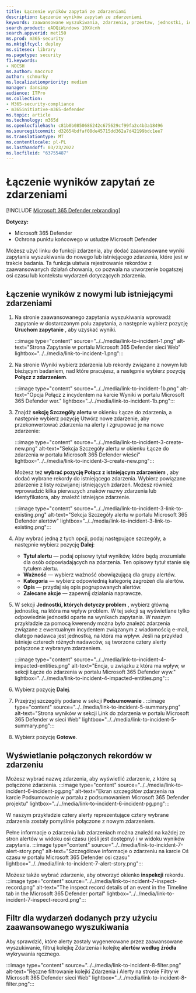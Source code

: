 ```yaml
---
title: Łączenie wyników zapytań ze zdarzeniami
description: Łączenie wyników zapytań ze zdarzeniami
keywords: zaawansowane wyszukiwania, zdarzenia, przestaw, jednostki, idź szukać, odpowiednie wydarzenia, szukanie zagrożeń, szukanie przed cyberzagrożeniami, wyszukiwanie, zapytanie, telemetria, Microsoft 365, Microsoft 365 Defender
search.product: eADQiWindows 10XVcnh
search.appverid: met150
ms.prod: m365-security
ms.mktglfcycl: deploy
ms.sitesec: library
ms.pagetype: security
f1.keywords:
- NOCSH
ms.author: maccruz
author: schmurky
ms.localizationpriority: medium
manager: dansimp
audience: ITPro
ms.collection:
- M365-security-compliance
- m365initiative-m365-defender
ms.topic: article
ms.technology: m365d
ms.openlocfilehash: c81b0b0850686242c675629cf99fa2c4b3a18496
ms.sourcegitcommit: d32654bdfaf08de45715dd362a7d42199bdc1ee7
ms.translationtype: MT
ms.contentlocale: pl-PL
ms.lasthandoff: 03/23/2022
ms.locfileid: "63755487"
---
```

# <a name="link-query-results-to-an-incident"></a>Łączenie wyników zapytań ze zdarzeniami

[!INCLUDE [Microsoft 365 Defender rebranding](../includes/microsoft-defender.md)]


**Dotyczy:**
- Microsoft 365 Defender
- Ochrona punktu końcowego w usłudze Microsoft Defender

Możesz użyć linku do funkcji zdarzenia, aby dodać zaawansowane wyniki zapytania wyszukiwania do nowego lub istniejącego zdarzenia, które jest w trakcie badania. Ta funkcja ułatwia rejestrowanie rekordów z zaawansowanych działań chowania, co pozwala na utworzenie bogatszej osi czasu lub kontekstu wydarzeń dotyczących zdarzenia. 

## <a name="link-results-to-new-or-existing-incidents"></a>Łączenie wyników z nowymi lub istniejącymi zdarzeniami

1. Na stronie zaawansowanego zapytania wyszukiwania wprowadź zapytanie w dostarczonym polu zapytania, a następnie wybierz pozycję **Uruchom zapytanie** , aby uzyskać wyniki.

    :::image type="content" source="../../media/link-to-incident-1.png" alt-text="Strona Zapytanie w portalu Microsoft 365 Defender sieci Web" lightbox="../../media/link-to-incident-1.png":::

2. Na stronie Wyniki wybierz zdarzenia lub rekordy związane z nowym lub bieżącym badaniem, nad które pracujesz, a następnie wybierz pozycję **Połącz z zdarzeniem**.

    :::image type="content" source="../../media/link-to-incident-1b.png" alt-text="Opcja Połącz z incydentem na karcie Wyniki w portalu Microsoft 365 Defender wer." lightbox="../../media/link-to-incident-1b.png":::

3. Znajdź **sekcję Szczegóły alertu** w okienku Łącze do zdarzenia, a  następnie wybierz pozycję Utwórz nowe zdarzenie, aby przekonwertować zdarzenia na alerty i zgrupować je na nowe zdarzenie:

    :::image type="content" source="../../media/link-to-incident-3-create-new.png" alt-text="Sekcja Szczegóły alertu w okienku Łącze do zdarzenia w portalu Microsoft 365 Defender wieści" lightbox="../../media/link-to-incident-3-create-new.png":::
    
    Możesz też **wybrać pozycję Połącz z istniejącym zdarzeniem** , aby dodać wybrane rekordy do istniejącego zdarzenia. Wybierz powiązane zdarzenie z listy rozwijanej istniejących zdarzeń. Możesz również wprowadzić kilka pierwszych znaków nazwy zdarzenia lub identyfikatora, aby znaleźć istniejące zdarzenie. 

    :::image type="content" source="../../media/link-to-incident-3-link-to-existing.png" alt-text="Sekcja Szczegóły alertu w portalu Microsoft 365 Defender alertów" lightbox="../../media/link-to-incident-3-link-to-existing.png":::

4. Aby wybrać jedną z tych opcji, podaj następujące szczegóły, a następnie wybierz pozycję **Dalej**:
      - **Tytuł alertu** — podaj opisowy tytuł wyników, które będą zrozumiałe dla osób odpowiadających na zdarzenia. Ten opisowy tytuł stanie się tytułem alertu.
      - **Ważność** — wybierz ważność obowiązującą dla grupy alertów.
      - **Kategoria** — wybierz odpowiednią kategorię zagrożeń dla alertów.
      - **Opis** — przydaj się opis pogrupowanych alertów.
      - **Zalecane akcje** — zapewnij działania naprawcze.

5. W sekcji **Jednostki, których dotyczy problem** , wybierz główną jednostkę, na która ma wpływ problem. W tej sekcji są wyświetlane tylko odpowiednie jednostki oparte na wynikach zapytania. W naszym przykładzie za pomocą kwerendy można było znaleźć zdarzenia związane z ewentualnym incydentem związanym z wiadomością e-mail, dlatego nadawca jest jednostką, na która ma wpływ. Jeśli na przykład istnieje czterech różnych nadawców, są tworzone cztery alerty połączone z wybranym zdarzeniem.

     :::image type="content" source="../../media/link-to-incident-4-impacted-entities.png" alt-text="Encja, u związku z która ma wpływ, w sekcji Łącze do zdarzenia w portalu Microsoft 365 Defender wyw." lightbox="../../media/link-to-incident-4-impacted-entities.png":::

1. Wybierz pozycję **Dalej**.
1. Przejrzyj szczegóły podane w sekcji **Podsumowanie** .
   :::image type="content" source="../../media/link-to-incident-5-summary.png" alt-text="Strona wyników w sekcji Link do zdarzenia w portalu Microsoft 365 Defender w sieci Web" lightbox="../../media/link-to-incident-5-summary.png":::
     
1. Wybierz pozycję **Gotowe**.

## <a name="view-linked-records-in-the-incident"></a>Wyświetlanie połączonych rekordów w zdarzeniu

Możesz wybrać nazwę zdarzenia, aby wyświetlić zdarzenie, z które są połączone zdarzenia.
:::image type="content" source="../../media/link-to-incident-6-incident-pg.png" alt-text="Ekran szczegółów zdarzenia na karcie Podsumowanie w portalu z podsumowaniem Microsoft 365 Defender projektu" lightbox="../../media/link-to-incident-6-incident-pg.png":::

W naszym przykładzie cztery alerty reprezentujące cztery wybrane zdarzenia zostały pomyślnie połączone z nowym zdarzeniem. 

Pełne informacje o zdarzeniu lub zdarzeniach można znaleźć na każdej ze stron alertów w widoku osi czasu (jeśli jest dostępny) i w widoku wyników zapytania.
:::image type="content" source="../../media/link-to-incident-7-alert-story.png" alt-text="Szczegółowe informacje o zdarzeniu na karcie Oś czasu w portalu Microsoft 365 Defender osi czasu" lightbox="../../media/link-to-incident-7-alert-story.png":::

Możesz także wybrać zdarzenie, aby otworzyć okienko **inspekcji** rekordu.
:::image type="content" source="../../media/link-to-incident-7-inspect-record.png" alt-text="The inspect record details of an event in the Timeline tab in the Microsoft 365 Defender portal" lightbox="../../media/link-to-incident-7-inspect-record.png":::

## <a name="filter-for-events-added-using-advanced-hunting"></a>Filtr dla wydarzeń dodanych przy użyciu zaawansowanego wyszukiwania
Aby sprawdzić, które alerty zostały wygenerowane przez zaawansowane wyszukiwanie, filtruj kolejkę Zdarzenia i kolejkę **alertów według źródła** wykrywania ręcznego.

:::image type="content" source="../../media/link-to-incident-8-filter.png" alt-text="Ręczne filtrowanie kolejki Zdarzenia i Alerty na stronie Filtry w Microsoft 365 Defender sieci Web" lightbox="../../media/link-to-incident-8-filter.png":::
